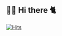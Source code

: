 ## 🙋‍♀️ Hi there 🐈 

[![Hits](https://hits.seeyoufarm.com/api/count/incr/badge.svg?url=https%3A%2F%2Fgithub.com%2FJang-Eun-Ji&count_bg=%23CDF5FD&title_bg=%23A0E9FF&icon=&icon_color=%23E7E7E7&title=hits&edge_flat=false)](https://hits.seeyoufarm.com)

<!--
**Jang-Eun-Ji/Jang-Eun-Ji** is a ✨ _special_ ✨ repository because its `README.md` (this file) appears on your GitHub profile.

Here are some ideas to get you started:


- 🔭 I’m currently working on ...
- 🌱 I’m currently learning ...
- 👯 I’m looking to collaborate on ...
- 🤔 I’m looking for help with ...
- 💬 Ask me about ...
- 📫 How to reach me: ...
- 😄 Pronouns: ...
- ⚡ Fun fact: ...
-->


